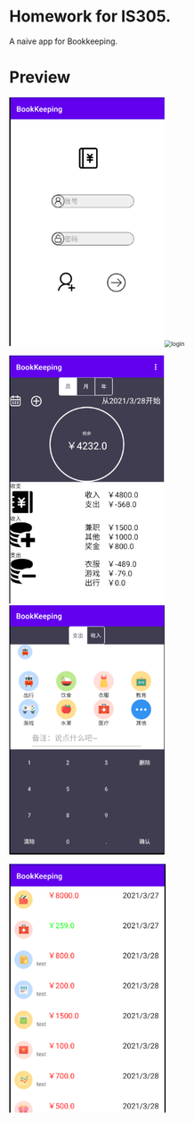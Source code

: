 # Homework for IS305.

A naive app for Bookkeeping.

# Preview

<img src="https://github.com/lt974982407/BookKeeping/blob/master/pic/login.png" style="zoom:75%;" /><img src="\https://github.com/lt974982407/BookKeeping/blob/master/pic/regisiter.png" alt="login" style="zoom:75%;" />



<img src="https://github.com/lt974982407/BookKeeping/blob/master/pic/main.png" alt="main" style="zoom:75%;" /><img src="https://github.com/lt974982407/BookKeeping/blob/master/pic/add.png" alt="add" style="zoom:75%;" />



<img src="https://github.com/lt974982407/BookKeeping/blob/master/pic/detail.png" alt="detail" style="zoom:75%;" />





